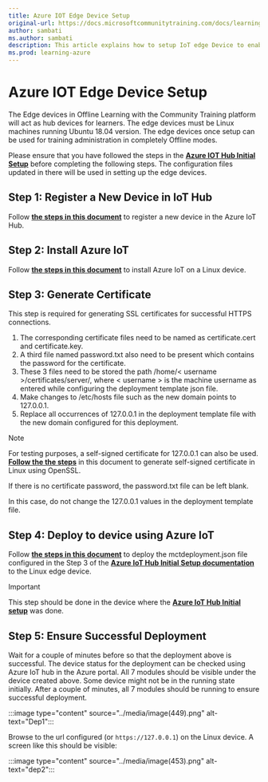 ```yaml
---
title: Azure IOT Edge Device Setup
original-url: https://docs.microsoftcommunitytraining.com/docs/learning-in-offline-mode
author: sambati
ms.author: sambati
description: This article explains how to setup IoT edge Device to enable offline learning
ms.prod: learning-azure
---
```


# Azure IOT Edge Device Setup

The Edge devices in Offline Learning with the Community Training platform will act as hub devices for learners. The edge devices must be Linux machines running Ubuntu 18.04 version. The edge devices once setup can be used for training administration in completely Offline modes.

Please ensure that you have followed the steps in the [**Azure IOT Hub Initial Setup**](azure-IOT-hub-initial-setup.md) before completing the following steps. The configuration files updated in there will be used in setting up the edge devices.

## Step 1: Register a New Device in IoT Hub

Follow [**the steps in this document**](/azure/iot-edge/how-to-register-device?view=iotedge-2018-06&tabs=azure-portal) to register a new device in the Azure IoT Hub.

## Step 2: Install Azure IoT

Follow [**the steps in this document**](/azure/iot-edge/how-to-install-iot-edge?view=iotedge-2018-06) to install Azure IoT on a Linux device.

## Step 3: Generate Certificate

This step is required for generating SSL certificates for successful HTTPS connections.

1. The corresponding certificate files need to be named as certificate.cert and certificate.key.
2. A third file named password.txt also need to be present which contains the password for the certificate.
3. These 3 files need to be stored  the path /home/< username >/certificates/server/, where < username > is the machine     username as entered while configuring the deployment template json file.
4. Make changes to /etc/hosts file such as the new domain points to 127.0.0.1.
5. Replace all occurrences of 127.0.0.1 in the deployment template file with the new domain configured for this deployment.

>[!Note]
> For testing purposes, a self-signed certificate for 127.0.0.1 can also be used. [**Follow the the steps**](/dotnet/core/additional-tools/self-signed-certificates-guide) in this document to generate self-signed certificate in Linux using OpenSSL.
>
>If there is no certificate password, the password.txt file can be left blank.
>
>In this case, do not change the 127.0.0.1 values in the deployment template file.

## Step 4: Deploy to device using Azure IoT

Follow [**the steps in this document**](/azure/iot-edge/how-to-deploy-modules-cli?view=iotedge-2018-06) to deploy the mctdeployment.json file configured in the Step 3 of the [**Azure IoT Hub Initial Setup documentation**](/azure/industry/training-services/microsoft-community-training/learning-in-offline-mode/azure-iot-hub-initial-setup#step-3-configuring-deployment-file) to the Linux edge device.

>[!important]
>This step should be done in the device where the [**Azure IoT Hub Initial setup**](azure-IOT-hub-initial-setup.md) was done.

## Step 5: Ensure Successful Deployment

Wait for a couple of minutes before so that the deployment above is successful. The device status for the deployment can be checked using Azure IoT hub in the Azure portal. All 7 modules should be visible under the device created above. Some device might not be in the running state initially. After a couple of minutes, all 7 modules should be running to ensure successful deployment.

:::image type="content" source="../media/image(449).png" alt-text="Dep1":::

Browse to the url configured (or `https://127.0.0.1`) on the Linux device. A screen like this should be visible:

:::image type="content" source="../media/image(453).png" alt-text="dep2":::
